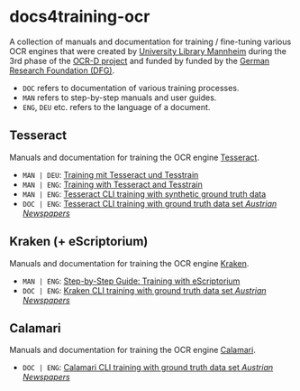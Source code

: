 # docs4training-ocr
A collection of manuals and documentation for training / fine-tuning various OCR engines that were created by [University Library Mannheim](https://www.bib.uni-mannheim.de/en/) during the 3rd phase of the [OCR-D project](https://ocr-d.de/en/) and funded by funded by the [German Research Foundation (DFG)](https://www.dfg.de/foerderung/info_wissenschaft/2020/info_wissenschaft_20_15/index.html).

- `DOC` refers to documentation of various training processes.
- `MAN` refers to step-by-step manuals and user guides.
- `ENG`, `DEU` etc. refers to the language of a document.

## Tesseract
Manuals and documentation for training the OCR engine [Tesseract](https://github.com/tesseract-ocr).
- `MAN | DEU`: [Training mit Tesseract und Tesstrain](https://github.com/th-schmidt/training-with-tesseract/blob/main/Training-mit-Tesseract.md)
- `MAN | ENG`: [Training with Tesseract and Tesstrain](https://github.com/th-schmidt/training-with-tesseract/blob/main/Training-with-Tesseract.md)
- `MAN | ENG`: [Tesseract CLI training with synthetic ground truth data](https://github.com/UB-Mannheim/charlottenburger-amtsschrifttum/wiki/Work-specific-training-with-Charlottenburger-Amtsschrifttum)
- `DOC | ENG`: [Tesseract CLI training with ground truth data set *Austrian Newspapers*](https://github.com/UB-Mannheim/AustrianNewspapers/wiki/Training-with-Tesseract)

## Kraken (+ eScriptorium)
Manuals and documentation for training the OCR engine [Kraken](https://kraken.re/main/index.html).
- `MAN | ENG`: [Step-by-Step Guide: Training with eScriptorium](https://github.com/UB-Mannheim/eScriptorium_Dokumentation/blob/main/Training-with-eScriptorium.md)
- `DOC | ENG`: [Kraken CLI training with ground truth data set *Austrian Newspapers*](https://github.com/UB-Mannheim/AustrianNewspapers/wiki/Training-with-Kraken)

## Calamari
Manuals and documentation for training the OCR engine [Calamari](https://github.com/Calamari-OCR/calamari).
- `DOC | ENG`: [Calamari CLI training with ground truth data set *Austrian Newspapers*](https://github.com/UB-Mannheim/AustrianNewspapers/wiki/Training-with-Calamari)
